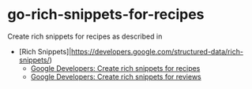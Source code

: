 # go-rich-snippets-for-recipes
Create rich snippets for recipes as described in

* [Rich Snippets]|https://developers.google.com/structured-data/rich-snippets/)
  * [Google Developers: Create rich snippets for recipes](https://developers.google.com/structured-data/rich-snippets/recipes)
  * [Google Developers: Create rich snippets for reviews](https://developers.google.com/structured-data/rich-snippets/reviews)



